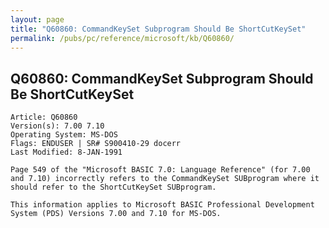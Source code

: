```yaml
---
layout: page
title: "Q60860: CommandKeySet Subprogram Should Be ShortCutKeySet"
permalink: /pubs/pc/reference/microsoft/kb/Q60860/
---
```


## Q60860: CommandKeySet Subprogram Should Be ShortCutKeySet

	Article: Q60860
	Version(s): 7.00 7.10
	Operating System: MS-DOS
	Flags: ENDUSER | SR# S900410-29 docerr
	Last Modified: 8-JAN-1991
	
	Page 549 of the "Microsoft BASIC 7.0: Language Reference" (for 7.00
	and 7.10) incorrectly refers to the CommandKeySet SUBprogram where it
	should refer to the ShortCutKeySet SUBprogram.
	
	This information applies to Microsoft BASIC Professional Development
	System (PDS) Versions 7.00 and 7.10 for MS-DOS.
